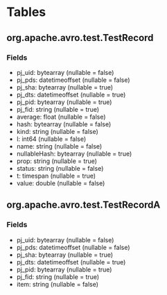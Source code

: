 # Tables
## org.apache.avro.test.TestRecord
### Fields
* pj_uid: bytearray (nullable = false)
* pj_pds: datetimeoffset (nullable = false)
* pj_sha: bytearray (nullable = true)
* pj_dts: datetimeoffset (nullable = true)
* pj_pid: bytearray (nullable = true)
* pj_fid: string (nullable = true)
* average: float (nullable = false)
* hash: bytearray (nullable = false)
* kind: string (nullable = false)
* l: int64 (nullable = false)
* name: string (nullable = false)
* nullableHash: bytearray (nullable = true)
* prop: string (nullable = true)
* status: string (nullable = false)
* t: timespan (nullable = true)
* value: double (nullable = false)
## org.apache.avro.test.TestRecordA
### Fields
* pj_uid: bytearray (nullable = false)
* pj_pds: datetimeoffset (nullable = false)
* pj_sha: bytearray (nullable = true)
* pj_dts: datetimeoffset (nullable = true)
* pj_pid: bytearray (nullable = true)
* pj_fid: string (nullable = true)
* item: string (nullable = false)
